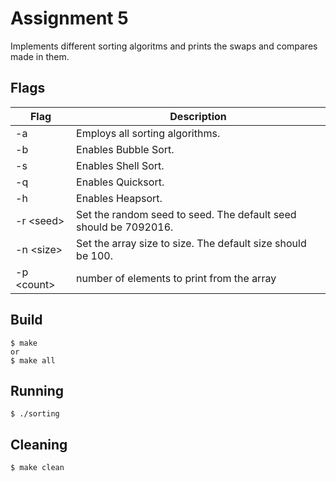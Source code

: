 # Assignment 5

 Implements different sorting algoritms and prints the swaps and compares made in them.

## Flags

Flag | Description 
-------|-------------------
-a | Employs all sorting algorithms.
-b | Enables Bubble Sort. 
-s | Enables Shell Sort. 
-q | Enables Quicksort. 
-h | Enables Heapsort. 
-r &lt;seed&gt; |  Set the random seed to seed. The default seed should be 7092016.
-n &lt;size&gt; | Set the array size to size. The default size should be 100. 
-p &lt;count&gt; |number of elements to print from the array



## Build
    $ make
    or
    $ make all


## Running

    $ ./sorting


## Cleaning
    $ make clean

